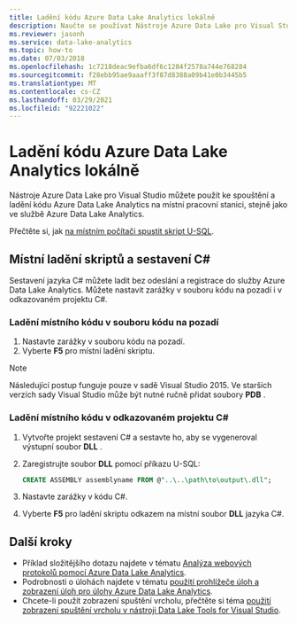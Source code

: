 ```yaml
---
title: Ladění kódu Azure Data Lake Analytics lokálně
description: Naučte se používat Nástroje Azure Data Lake pro Visual Studio k ladění úloh U-SQL na místní pracovní stanici.
ms.reviewer: jasonh
ms.service: data-lake-analytics
ms.topic: how-to
ms.date: 07/03/2018
ms.openlocfilehash: 1c7218deac9efba6df6c1284f2578a744e768284
ms.sourcegitcommit: f28ebb95ae9aaaff3f87d8388a09b41e0b3445b5
ms.translationtype: MT
ms.contentlocale: cs-CZ
ms.lasthandoff: 03/29/2021
ms.locfileid: "92221022"
---
```

# <a name="debug-azure-data-lake-analytics-code-locally"></a>Ladění kódu Azure Data Lake Analytics lokálně

Nástroje Azure Data Lake pro Visual Studio můžete použít ke spouštění a ladění kódu Azure Data Lake Analytics na místní pracovní stanici, stejně jako ve službě Azure Data Lake Analytics.

Přečtěte si, jak [na místním počítači spustit skript U-SQL](data-lake-analytics-data-lake-tools-local-run.md).

## <a name="debug-scripts-and-c-assemblies-locally"></a>Místní ladění skriptů a sestavení C#

Sestavení jazyka C# můžete ladit bez odeslání a registrace do služby Azure Data Lake Analytics. Můžete nastavit zarážky v souboru kódu na pozadí i v odkazovaném projektu C#.

### <a name="debug-local-code-in-a-code-behind-file"></a>Ladění místního kódu v souboru kódu na pozadí

1. Nastavte zarážky v souboru kódu na pozadí.
2. Vyberte **F5** pro místní ladění skriptu.

> [!NOTE]
   > Následující postup funguje pouze v sadě Visual Studio 2015. Ve starších verzích sady Visual Studio může být nutné ručně přidat soubory **PDB** .  
   >
   >

### <a name="debug-local-code-in-a-referenced-c-project"></a>Ladění místního kódu v odkazovaném projektu C#

1. Vytvořte projekt sestavení C# a sestavte ho, aby se vygeneroval výstupní soubor **DLL** .
2. Zaregistrujte soubor **DLL** pomocí příkazu U-SQL:

   ```sql
   CREATE ASSEMBLY assemblyname FROM @"..\..\path\to\output\.dll";
   ```
   
3. Nastavte zarážky v kódu C#.
4. Vyberte **F5** pro ladění skriptu odkazem na místní soubor **DLL** jazyka C#.


## <a name="next-steps"></a>Další kroky

- Příklad složitějšího dotazu najdete v tématu [Analýza webových protokolů pomocí Azure Data Lake Analytics](data-lake-analytics-analyze-weblogs.md).
- Podrobnosti o úlohách najdete v tématu [použití prohlížeče úloh a zobrazení úloh pro úlohy Azure Data Lake Analytics](data-lake-analytics-data-lake-tools-view-jobs.md).
- Chcete-li použít zobrazení spuštění vrcholu, přečtěte si téma [použití zobrazení spuštění vrcholu v nástroji Data Lake Tools for Visual Studio](data-lake-analytics-data-lake-tools-use-vertex-execution-view.md).
